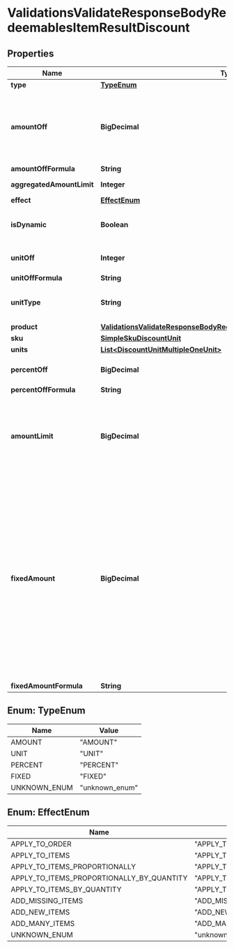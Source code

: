 

# ValidationsValidateResponseBodyRedeemablesItemResultDiscount


## Properties

| Name | Type | Description | Notes |
|------------ | ------------- | ------------- | -------------|
|**type** | [**TypeEnum**](#TypeEnum) |  |  |
|**amountOff** | **BigDecimal** | Amount taken off the subtotal of a price. Value is multiplied by 100 to precisely represent 2 decimal places. For example, a $10 discount is written as 1000. |  [optional] |
|**amountOffFormula** | **String** |  |  [optional] |
|**aggregatedAmountLimit** | **Integer** | Maximum discount amount per order. |  [optional] |
|**effect** | [**EffectEnum**](#EffectEnum) |  |  [optional] |
|**isDynamic** | **Boolean** | Flag indicating whether the discount was calculated using a formula. |  [optional] |
|**unitOff** | **Integer** | Number of units to be granted a full value discount. |  [optional] |
|**unitOffFormula** | **String** |  |  [optional] |
|**unitType** | **String** | The product deemed as free, chosen from product inventory (e.g. time, items). |  [optional] |
|**product** | [**ValidationsValidateResponseBodyRedeemablesItemResultDiscountProduct**](ValidationsValidateResponseBodyRedeemablesItemResultDiscountProduct.md) |  |  [optional] |
|**sku** | [**SimpleSkuDiscountUnit**](SimpleSkuDiscountUnit.md) |  |  [optional] |
|**units** | [**List&lt;DiscountUnitMultipleOneUnit&gt;**](DiscountUnitMultipleOneUnit.md) |  |  [optional] |
|**percentOff** | **BigDecimal** | The percent discount that the customer will receive. |  [optional] |
|**percentOffFormula** | **String** |  |  [optional] |
|**amountLimit** | **BigDecimal** | Upper limit allowed to be applied as a discount. Value is multiplied by 100 to precisely represent 2 decimal places. For example, a $6 maximum discount is written as 600. |  [optional] |
|**fixedAmount** | **BigDecimal** | Sets a fixed value for an order total or the item price. The value is multiplied by 100 to precisely represent 2 decimal places. For example, a $10 discount is written as 1000. If the fixed amount is calculated by the formula, i.e. the &#x60;fixed_amount_formula&#x60; parameter is present in the fixed amount definition, this value becomes the **fallback value**. As a result, if the formula cannot be calculated due to missing metadata, for example, this value will be used as the fixed value. |  [optional] |
|**fixedAmountFormula** | **String** |  |  [optional] |



## Enum: TypeEnum

| Name | Value |
|---- | -----|
| AMOUNT | &quot;AMOUNT&quot; |
| UNIT | &quot;UNIT&quot; |
| PERCENT | &quot;PERCENT&quot; |
| FIXED | &quot;FIXED&quot; |
| UNKNOWN_ENUM | &quot;unknown_enum&quot; |



## Enum: EffectEnum

| Name | Value |
|---- | -----|
| APPLY_TO_ORDER | &quot;APPLY_TO_ORDER&quot; |
| APPLY_TO_ITEMS | &quot;APPLY_TO_ITEMS&quot; |
| APPLY_TO_ITEMS_PROPORTIONALLY | &quot;APPLY_TO_ITEMS_PROPORTIONALLY&quot; |
| APPLY_TO_ITEMS_PROPORTIONALLY_BY_QUANTITY | &quot;APPLY_TO_ITEMS_PROPORTIONALLY_BY_QUANTITY&quot; |
| APPLY_TO_ITEMS_BY_QUANTITY | &quot;APPLY_TO_ITEMS_BY_QUANTITY&quot; |
| ADD_MISSING_ITEMS | &quot;ADD_MISSING_ITEMS&quot; |
| ADD_NEW_ITEMS | &quot;ADD_NEW_ITEMS&quot; |
| ADD_MANY_ITEMS | &quot;ADD_MANY_ITEMS&quot; |
| UNKNOWN_ENUM | &quot;unknown_enum&quot; |



